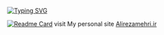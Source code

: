 [![Typing SVG](https://readme-typing-svg.herokuapp.com?lines=Alireza+Mehri;computer+software+engineer;Android+developer)](https://git.io/typing-svg)

[![Readme Card](https://github-readme-stats.vercel.app/api/pin/?username=alireza-mehri&repo=github-readme-stats)](https://github.com/anuraghazra/github-readme-stats)
visit My personal site [Alirezamehri.ir](https://alirezamehri.ir)

